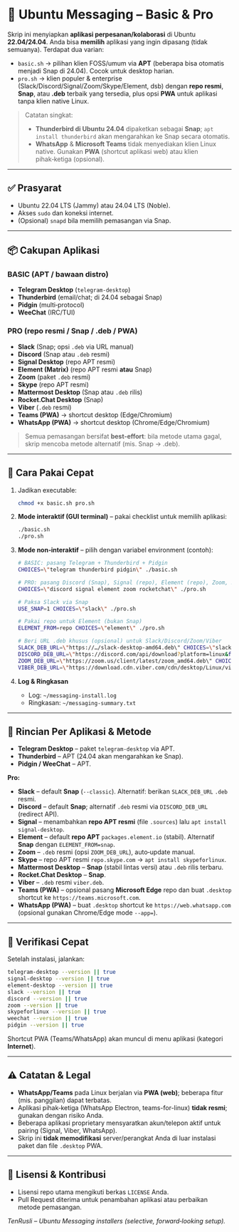 # 💬 Ubuntu Messaging – Basic & Pro

Skrip ini menyiapkan **aplikasi perpesanan/kolaborasi** di Ubuntu **22.04/24.04**. Anda bisa **memilih** aplikasi yang ingin dipasang (tidak semuanya). Terdapat dua varian:

- `basic.sh` → pilihan klien FOSS/umum via **APT** (beberapa bisa otomatis menjadi Snap di 24.04). Cocok untuk desktop harian.
- `pro.sh` → klien populer & enterprise (Slack/Discord/Signal/Zoom/Skype/Element, dsb) dengan **repo resmi**, **Snap**, atau **.deb** terbaik yang tersedia, plus opsi **PWA** untuk aplikasi tanpa klien native Linux.

> Catatan singkat:
> - **Thunderbird di Ubuntu 24.04** dipaketkan sebagai **Snap**; `apt install thunderbird` akan mengarahkan ke Snap secara otomatis.
> - **WhatsApp** & **Microsoft Teams** tidak menyediakan klien Linux native. Gunakan **PWA** (shortcut aplikasi web) atau klien pihak‑ketiga (opsional).

---

## ✅ Prasyarat

- Ubuntu 22.04 LTS (Jammy) atau 24.04 LTS (Noble).
- Akses `sudo` dan koneksi internet.
- (Opsional) `snapd` bila memilih pemasangan via Snap.

---

## 📦 Cakupan Aplikasi

### BASIC (APT / bawaan distro)
- **Telegram Desktop** (`telegram-desktop`)
- **Thunderbird** (email/chat; di 24.04 sebagai Snap)
- **Pidgin** (multi‑protocol)
- **WeeChat** (IRC/TUI)

### PRO (repo resmi / Snap / .deb / PWA)
- **Slack** (Snap; opsi `.deb` via URL manual)
- **Discord** (Snap atau `.deb` resmi)
- **Signal Desktop** (repo APT resmi)
- **Element (Matrix)** (repo APT resmi **atau** Snap)
- **Zoom** (paket `.deb` resmi)
- **Skype** (repo APT resmi)
- **Mattermost Desktop** (Snap atau `.deb` rilis)
- **Rocket.Chat Desktop** (Snap)
- **Viber** (`.deb` resmi)
- **Teams (PWA)** → shortcut desktop (Edge/Chromium)
- **WhatsApp (PWA)** → shortcut desktop (Chrome/Edge/Chromium)

> Semua pemasangan bersifat **best‑effort**: bila metode utama gagal, skrip mencoba metode alternatif (mis. Snap → .deb).

---

## 🚀 Cara Pakai Cepat

1. Jadikan executable:
   ```bash
   chmod +x basic.sh pro.sh
   ```

2. **Mode interaktif (GUI terminal)** – pakai checklist untuk memilih aplikasi:
   ```bash
   ./basic.sh
   ./pro.sh
   ```

3. **Mode non‑interaktif** – pilih dengan variabel environment (contoh):
   ```bash
   # BASIC: pasang Telegram + Thunderbird + Pidgin
   CHOICES=\"telegram thunderbird pidgin\" ./basic.sh

   # PRO: pasang Discord (Snap), Signal (repo), Element (repo), Zoom, Rocket.Chat (Snap)
   CHOICES=\"discord signal element zoom rocketchat\" ./pro.sh

   # Paksa Slack via Snap
   USE_SNAP=1 CHOICES=\"slack\" ./pro.sh

   # Pakai repo untuk Element (bukan Snap)
   ELEMENT_FROM=repo CHOICES=\"element\" ./pro.sh

   # Beri URL .deb khusus (opsional) untuk Slack/Discord/Zoom/Viber
   SLACK_DEB_URL=\"https://…/slack-desktop-amd64.deb\" CHOICES=\"slack\" ./pro.sh
   DISCORD_DEB_URL=\"https://discord.com/api/download?platform=linux&format=deb\" CHOICES=\"discord\" ./pro.sh
   ZOOM_DEB_URL=\"https://zoom.us/client/latest/zoom_amd64.deb\" CHOICES=\"zoom\" ./pro.sh
   VIBER_DEB_URL=\"https://download.cdn.viber.com/cdn/desktop/Linux/viber.deb\" CHOICES=\"viber\" ./pro.sh
   ```

4. **Log & Ringkasan**  
   - Log: `~/messaging-install.log`  
   - Ringkasan: `~/messaging-summary.txt`

---

## 🧭 Rincian Per Aplikasi & Metode

- **Telegram Desktop** – paket `telegram-desktop` via APT.
- **Thunderbird** – APT (24.04 akan mengarahkan ke Snap).
- **Pidgin / WeeChat** – APT.

**Pro:**
- **Slack** – default **Snap** (`--classic`). Alternatif: berikan `SLACK_DEB_URL` `.deb` resmi.
- **Discord** – default **Snap**; alternatif `.deb` resmi via `DISCORD_DEB_URL` (redirect API).
- **Signal** – menambahkan **repo APT resmi** (file `.sources`) lalu `apt install signal-desktop`.
- **Element** – default **repo APT** `packages.element.io` (stabil). Alternatif **Snap** dengan `ELEMENT_FROM=snap`.
- **Zoom** – `.deb` resmi (opsi `ZOOM_DEB_URL`), auto‑update manual.
- **Skype** – repo APT resmi `repo.skype.com` → `apt install skypeforlinux`.
- **Mattermost Desktop** – **Snap** (stabil lintas versi) atau `.deb` rilis terbaru.
- **Rocket.Chat Desktop** – **Snap**.
- **Viber** – `.deb` resmi `viber.deb`.
- **Teams (PWA)** – opsional pasang **Microsoft Edge** repo dan buat `.desktop` shortcut ke `https://teams.microsoft.com`.
- **WhatsApp (PWA)** – buat `.desktop` shortcut ke `https://web.whatsapp.com` (opsional gunakan Chrome/Edge mode `--app=`).

---

## 🧪 Verifikasi Cepat

Setelah instalasi, jalankan:
```bash
telegram-desktop --version || true
signal-desktop --version || true
element-desktop --version || true
slack --version || true
discord --version || true
zoom --version || true
skypeforlinux --version || true
weechat --version || true
pidgin --version || true
```

Shortcut PWA (Teams/WhatsApp) akan muncul di menu aplikasi (kategori **Internet**).

---

## ⚠️ Catatan & Legal

- **WhatsApp/Teams** pada Linux berjalan via **PWA (web)**; beberapa fitur (mis. panggilan) dapat terbatas.
- Aplikasi pihak‑ketiga (WhatsApp Electron, teams-for-linux) **tidak resmi**; gunakan dengan risiko Anda.
- Beberapa aplikasi proprietary mensyaratkan akun/telepon aktif untuk pairing (Signal, Viber, WhatsApp).
- Skrip ini **tidak memodifikasi** server/perangkat Anda di luar instalasi paket dan file `.desktop` PWA.

---

## 🧾 Lisensi & Kontribusi

- Lisensi repo utama mengikuti berkas `LICENSE` Anda.
- Pull Request diterima untuk penambahan aplikasi atau perbaikan metode pemasangan.

_TenRusli – Ubuntu Messaging installers (selective, forward‑looking setup)._ 